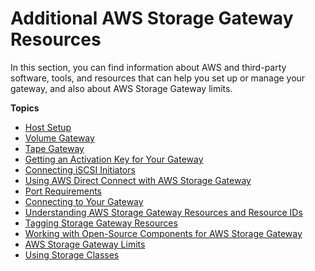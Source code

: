 # Additional AWS Storage Gateway Resources<a name="Resources"></a>

In this section, you can find information about AWS and third\-party software, tools, and resources that can help you set up or manage your gateway, and also about AWS Storage Gateway limits\.

**Topics**
+ [Host Setup](resource-vm-setup.md)
+ [Volume Gateway](resource-volume-gateway.md)
+ [Tape Gateway](resource-tapegateway.md)
+ [Getting an Activation Key for Your Gateway](get-activation-key.md)
+ [Connecting iSCSI Initiators](initiator-connection-common.md)
+ [Using AWS Direct Connect with AWS Storage Gateway](using-dx.md)
+ [Port Requirements](Resource_Ports.md)
+ [Connecting to Your Gateway](getting-ip-address.md)
+ [Understanding AWS Storage Gateway Resources and Resource IDs](storage-gateway-resource-id.md)
+ [Tagging Storage Gateway Resources](tagging-resources-common.md)
+ [Working with Open\-Source Components for AWS Storage Gateway](AboutAWSStorageGatewaySoftware.md)
+ [AWS Storage Gateway Limits](resource-gateway-limits.md)
+ [Using Storage Classes](storage-classes.md)